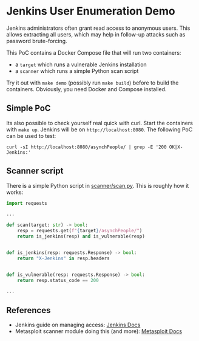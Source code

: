 # Jenkins User Enumeration Demo

Jenkins administrators often grant read access to anonymous users.
This allows extracting all users, which may help in follow-up attacks such as password brute-forcing.

This PoC contains a Docker Compose file that will run two containers:
- a `target` which runs a vulnerable Jenkins installation
- a `scanner` which runs a simple Python scan script

Try it out with `make demo` (possibly run `make build`) before to build the containers.
Obviously, you need Docker and Compose installed.


## Simple PoC

Its also possible to check yourself real quick with curl.
Start the containers with `make up`. Jenkins will be on `http://localhost:8080`.
The following PoC can be used to test:

```
curl -sI http://localhost:8080/asynchPeople/ | grep -E '200 OK|X-Jenkins:'
```

## Scanner script

There is a simple Python script in [scanner/scan.py](scanner/scan.py).
This is roughly how it works:

```python
import requests

...

def scan(target: str) -> bool:
    resp = requests.get(f"{target}/asynchPeople/")
    return is_jenkins(resp) and is_vulnerable(resp)


def is_jenkins(resp: requests.Response) -> bool:
    return "X-Jenkins" in resp.headers


def is_vulnerable(resp: requests.Response) -> bool:
    return resp.status_code == 200

...
```


## References

- Jenkins guide on managing access: [Jenkins Docs](https://www.jenkins.io/doc/book/security/managing-security/)
- Metasploit scanner module doing this (and more): [Metasploit Docs](https://www.rapid7.com/db/modules/auxiliary/scanner/http/jenkins_enum/)
